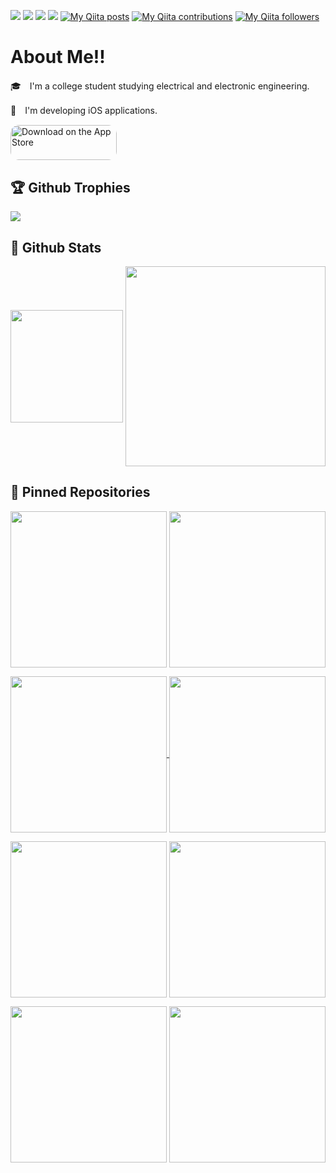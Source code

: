 ![](https://komarev.com/ghpvc/?username=Ryu0118&color=blueviolet)
![](https://img.shields.io/github/followers/Ryu0118?style=social)
![](https://img.shields.io/github/stars/Ryu0118?style=social)
![](https://img.shields.io/twitter/follow/ryu_hu03?style=social)
[![My Qiita posts](https://qiita-badge.apiapi.app/s/Ryu0118/posts.svg)](http://qiita.com/Ryu0118)
[![My Qiita contributions](https://qiita-badge.apiapi.app/s/Ryu0118/contributions.svg)](http://qiita.com/Ryu0118)
[![My Qiita followers](https://qiita-badge.apiapi.app/s/Ryu0118/followers.svg)](http://qiita.com/Ryu0118)
# About Me!!
🎓　I'm a college student studying electrical and electronic engineering.

📱　I'm developing iOS applications.

<a href="https://apps.apple.com/us/app/study-analysis/id1588660635?itsct=apps_box_badge&amp;itscg=30200" style="display: inline-block; overflow: hidden; border-radius: 13px; width: 170px; height: 56.44px;"><img src="https://tools.applemediaservices.com/api/badges/download-on-the-app-store/black/ja-jp?size=250x83&amp;releaseDate=1636588800&amp;h=14686f5e6cca0a1d7adf5d55bda66cdc" alt="Download on the App Store" style="border-radius: 13px; width: 170px; height: 56.44px;"></a>

## 🏆 Github Trophies
![](https://github-profile-trophy.vercel.app/?username=Ryu0118&theme=algolia&no-frame=false&column=8&margin-w=6&no-bg=false)

## 🚀 Github Stats

<img align="center" height="180px" src="https://git-hub-readme-stats-clone-gpqp.vercel.app/api?username=Ryu0118&theme=outrun&show_icons=true&count_private=true" />
<img align="center" height="320px" src="https://github-contributor-stats.vercel.app/api?username=Ryu0118&limit=10&theme=outrun&combine_all_yearly_contributions=true&hide=B" />

## 📍 Pinned Repositories

<p align="leading"> 
  <a href="https://github.com/Ryu0118/swift-dependencies-macro"><img align="center" width="250px" src="https://github-readme-stats.vercel.app/api/pin?username=Ryu0118&repo=swift-dependencies-macro&theme=outrun" /></a>
  <a href="https://github.com/Ryu0118/EnumGen"><img align="center" width="250px" src="https://github-readme-stats.vercel.app/api/pin?username=Ryu0118&repo=EnumGen&theme=outrun"/></a>
</p>
<p align="leading"> 
  <a href="https://github.com/Ryu0118/XCContributeRank"><img align="center" width="250px" src="https://github-readme-stats.vercel.app/api/pin?username=Ryu0118&repo=XCContributeRank&theme=outrun" />
  <a href="https://github.com/Ryu0118/KeyPathIterable"><img align="center" width="250px" src="https://github-readme-stats.vercel.app/api/pin?username=Ryu0118&repo=KeyPathIterable&theme=outrun" /></a>
</p>
<p align="leading"> 
  <a href="https://github.com/Ryu0118/SRCircleProgress"><img align="center" width="250px" src="https://github-readme-stats.vercel.app/api/pin?username=Ryu0118&repo=SRCircleProgress&theme=outrun" /></a>
  <a href="https://github.com/Ryu0118/Sorter"><img align="center" width="250px" src="https://github-readme-stats.vercel.app/api/pin?username=Ryu0118&repo=Sorter&theme=outrun" /></a>
</p>
<p align="leading"> 
  <a href="https://github.com/Ryu0118/Pool"><img align="center" width="250px" src="https://github-readme-stats.vercel.app/api/pin?username=Ryu0118&repo=Pool&theme=outrun" /></a>
  <a href="https://github.com/Ryu0118/swift-composable-architecture-extras"><img align="center" width="250px" src="https://github-readme-stats.vercel.app/api/pin?username=Ryu0118&repo=swift-composable-architecture-extras&theme=outrun" /></a>
</p>
